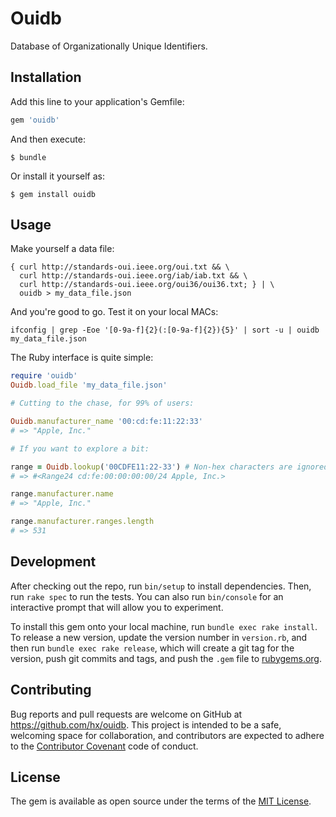 # Ouidb

Database of Organizationally Unique Identifiers.

## Installation

Add this line to your application's Gemfile:

```ruby
gem 'ouidb'
```

And then execute:

    $ bundle

Or install it yourself as:

    $ gem install ouidb
    
## Usage
    
Make yourself a data file:

    { curl http://standards-oui.ieee.org/oui.txt && \
      curl http://standards-oui.ieee.org/iab/iab.txt && \
      curl http://standards-oui.ieee.org/oui36/oui36.txt; } | \
      ouidb > my_data_file.json
       
And you're good to go. Test it on your local MACs:

    ifconfig | grep -Eoe '[0-9a-f]{2}(:[0-9a-f]{2}){5}' | sort -u | ouidb my_data_file.json
    
The Ruby interface is quite simple:

```ruby
require 'ouidb'
Ouidb.load_file 'my_data_file.json'

# Cutting to the chase, for 99% of users:

Ouidb.manufacturer_name '00:cd:fe:11:22:33'
# => "Apple, Inc."

# If you want to explore a bit:

range = Ouidb.lookup('00CDFE11:22-33') # Non-hex characters are ignored
# => #<Range24 cd:fe:00:00:00:00/24 Apple, Inc.>

range.manufacturer.name
# => "Apple, Inc."

range.manufacturer.ranges.length
# => 531
```

## Development

After checking out the repo, run `bin/setup` to install dependencies. Then, run `rake spec` to run the tests. You can also run `bin/console` for an interactive prompt that will allow you to experiment.

To install this gem onto your local machine, run `bundle exec rake install`. To release a new version, update the version number in `version.rb`, and then run `bundle exec rake release`, which will create a git tag for the version, push git commits and tags, and push the `.gem` file to [rubygems.org](https://rubygems.org).

## Contributing

Bug reports and pull requests are welcome on GitHub at https://github.com/hx/ouidb. This project is intended to be a safe, welcoming space for collaboration, and contributors are expected to adhere to the [Contributor Covenant](http://contributor-covenant.org) code of conduct.


## License

The gem is available as open source under the terms of the [MIT License](http://opensource.org/licenses/MIT).

